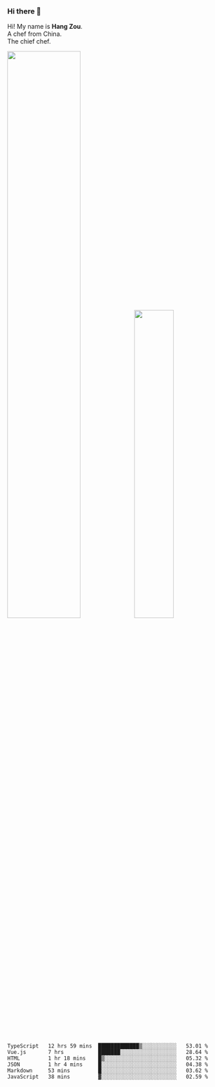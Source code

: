 ### Hi there 👋

Hi! My name is **Hang Zou**.  
A chef from China.  
The chief chef.

<img align="" width="57.5%" src="https://github-readme-stats.vercel.app/api?username=zouhangwithsweet&hide_title=true&hide_border=true&show_icons=true&include_all_commits=true&line_height=21" /><img align="" width="42.4%" src="https://github-readme-stats.vercel.app/api/top-langs/?username=zouhangwithsweet&hide_title=true&hide_border=true&layout=compact" />

<!--START_SECTION:waka-->

```text
TypeScript   12 hrs 59 mins  █████████████▒░░░░░░░░░░░   53.01 %
Vue.js       7 hrs           ███████░░░░░░░░░░░░░░░░░░   28.64 %
HTML         1 hr 18 mins    █▒░░░░░░░░░░░░░░░░░░░░░░░   05.32 %
JSON         1 hr 4 mins     █░░░░░░░░░░░░░░░░░░░░░░░░   04.38 %
Markdown     53 mins         █░░░░░░░░░░░░░░░░░░░░░░░░   03.62 %
JavaScript   38 mins         ▓░░░░░░░░░░░░░░░░░░░░░░░░   02.59 %
```

<!--END_SECTION:waka-->
